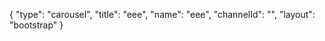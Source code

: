 {
    "type": "carousel",
    "title": "eee",
    "name": "eee",
    "channelId": "",
    "layout": "bootstrap"
}